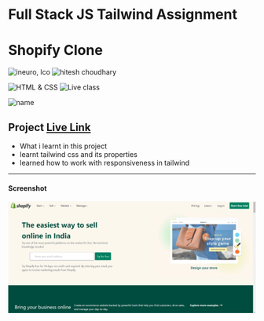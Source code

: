 # Full Stack JS Tailwind Assignment 
# Shopify Clone
![ineuro, lco](https://img.shields.io/badge/iNeuron-LCO-green)
![hitesh choudhary](https://img.shields.io/badge/Hitesh--Choudhary-Full--stack--JS--bootcamp-red)

![HTML & CSS](https://img.shields.io/badge/HTML-CSS-orange)
![Live class](https://img.shields.io/badge/LIVE--CLASS-PROJECT--1--lightgrey)

![name](https://img.shields.io/badge/name%20-praveen-green)

## Project  [Live Link](https://shopify-clone-tailwind-project.netlify.app/)

-   What i learnt in this project
   - learnt tailwind css and its properties 
   - learned how to work with responsiveness in tailwind

---
#### Screenshot

![Desktop](./thumbnail.png)
